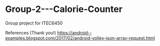 # Group-2---Calorie-Counter
Group project for ITEC6450

References (Thank you!)
https://android--examples.blogspot.com/2017/02/android-volley-json-array-request.html

